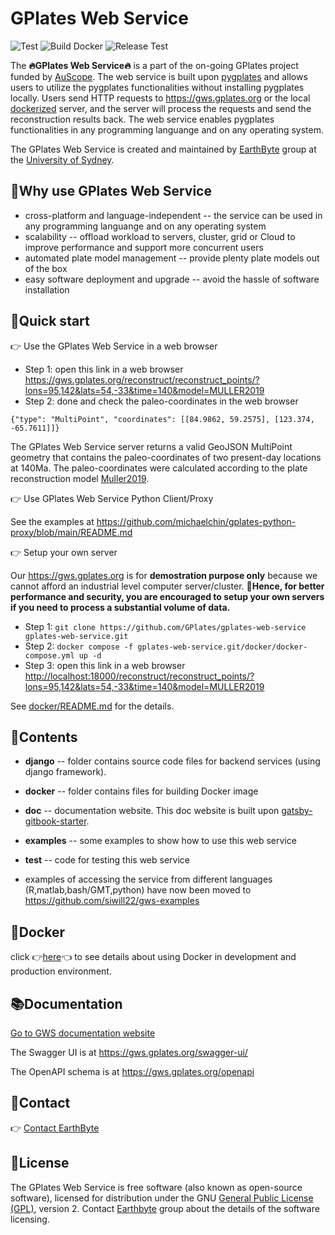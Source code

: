 # GPlates Web Service

![Test](https://github.com/gplates/gplates-web-service/actions/workflows/test.yml/badge.svg)
![Build Docker](https://github.com/gplates/gplates-web-service/actions/workflows/build-and-push-docker.yml/badge.svg)
![Release Test](https://github.com/gplates/gplates-web-service/actions/workflows/release-test.yml/badge.svg)

The **🔥GPlates Web Service🔥** is a part of the on-going GPlates project funded by [AuScope](https://www.auscope.org.au/). The web service is built upon [pygplates](https://www.gplates.org/docs/pygplates/index.html) and allows users to utilize the pygplates functionalities without installing pygplates locally. Users send HTTP requests to https://gws.gplates.org or the local [dockerized](https://hub.docker.com/r/gplates/gws) server, and the server will process the requests and send the reconstruction results back. The web service enables pygplates functionalities in any programming languange and on any operating system.

The GPlates Web Service is created and maintained by [EarthByte](https://www.earthbyte.org) group at the [University of Sydney](https://www.sydney.edu.au/).

## 🤔Why use GPlates Web Service

- cross-platform and language-independent -- the service can be used in any programming languange and on any operating system
- scalability -- offload workload to servers, cluster, grid or Cloud to improve performance and support more concurrent users
- automated plate model management -- provide plenty plate models out of the box
- easy software deployment and upgrade -- avoid the hassle of software installation

## 🚀Quick start

👉 Use the GPlates Web Service in a web browser

- Step 1: open this link in a web browser <https://gws.gplates.org/reconstruct/reconstruct_points/?lons=95,142&lats=54,-33&time=140&model=MULLER2019>
- Step 2: done and check the paleo-coordinates in the web browser

```
{"type": "MultiPoint", "coordinates": [[84.9862, 59.2575], [123.374, -65.7611]]}
```

The GPlates Web Service server returns a valid GeoJSON MultiPoint geometry that contains the paleo-coordinates of two present-day locations at 140Ma. The paleo-coordinates were calculated according to the plate reconstruction model [Muller2019](https://www.earthbyte.org/muller-et-al-2019-deforming-plate-reconstruction-and-seafloor-age-grids-tectonics/). 

👉 Use GPlates Web Service Python Client/Proxy

See the examples at <https://github.com/michaelchin/gplates-python-proxy/blob/main/README.md>

👉 Setup your own server

Our https://gws.gplates.org is for **demostration purpose only** because we cannot afford an industrial level computer server/cluster. **📌Hence, for better performance and security, you are encouraged to setup your own servers if you need to process a substantial volume of data.**

- Step 1: `git clone https://github.com/GPlates/gplates-web-service gplates-web-service.git`
- Step 2: `docker compose -f gplates-web-service.git/docker/docker-compose.yml up -d`
- Step 3: open this link in a web browser <http://localhost:18000/reconstruct/reconstruct_points/?lons=95,142&lats=54,-33&time=140&model=MULLER2019>

See [docker/README.md](docker/README.md) for the details.

## 📂Contents

- **django** -- folder contains source code files for backend services (using django framework).

- **docker** -- folder contains files for building Docker image

- **doc** -- documentation website. This doc website is built upon [gatsby-gitbook-starter](https://www.gatsbyjs.com/starters/hasura/gatsby-gitbook-starter/).

- **examples** -- some examples to show how to use this web service

- **test** -- code for testing this web service

- examples of accessing the service from different languages (R,matlab,bash/GMT,python) have now been moved to https://github.com/siwill22/gws-examples

## 🐳Docker

click 👉[here](docker/README.md)👈 to see details about using Docker in development and production environment.

## 📚Documentation

[Go to GWS documentation website](https://gwsdoc.gplates.org/)

The Swagger UI is at https://gws.gplates.org/swagger-ui/

The OpenAPI schema is at https://gws.gplates.org/openapi

## 📮Contact

👉 [Contact EarthByte](https://www.earthbyte.org/contact-us-3/)

## 📝License

The GPlates Web Service is free software (also known as open-source software), licensed for distribution under the GNU [General Public License (GPL)](https://www.gnu.org/licenses/old-licenses/gpl-2.0.html), version 2. Contact [Earthbyte](https://www.earthbyte.org/contact-us-3/) group about the details of the software licensing.



